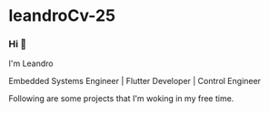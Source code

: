 # leandroCv-25
### Hi 👋

I'm Leandro

Embedded Systems Engineer | Flutter Developer | Control Engineer

Following are some projects that I'm woking in my free time.
